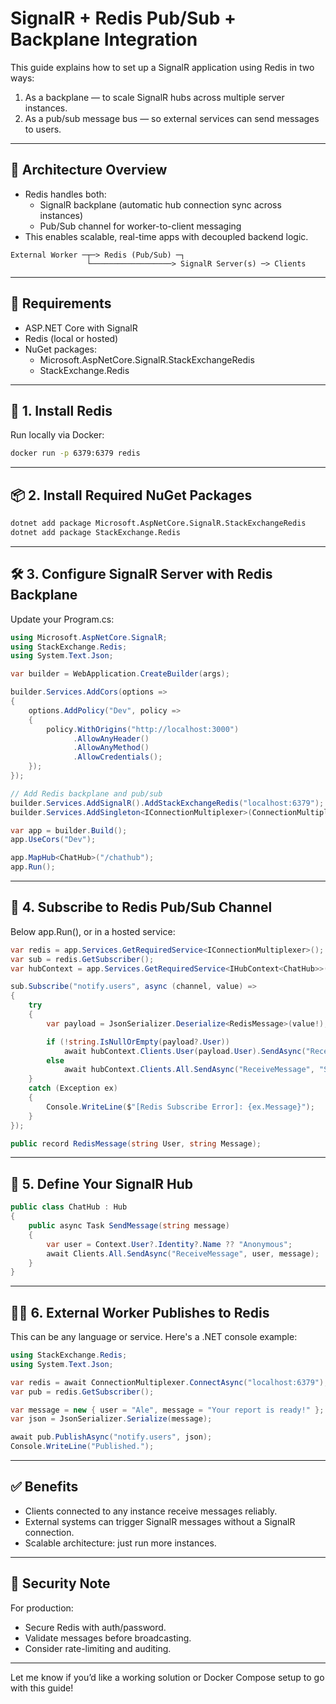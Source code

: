 # SignalR + Redis Pub/Sub + Backplane Integration

This guide explains how to set up a SignalR application using Redis in two ways:

1. As a backplane — to scale SignalR hubs across multiple server instances.
2. As a pub/sub message bus — so external services can send messages to users.

---

## 🧠 Architecture Overview

- Redis handles both:
  - SignalR backplane (automatic hub connection sync across instances)
  - Pub/Sub channel for worker-to-client messaging
- This enables scalable, real-time apps with decoupled backend logic.

```
External Worker ─┬─> Redis (Pub/Sub) ─┐
                 └──────────────────> SignalR Server(s) ─> Clients
```

---

## 🧰 Requirements

- ASP.NET Core with SignalR
- Redis (local or hosted)
- NuGet packages:
  - Microsoft.AspNetCore.SignalR.StackExchangeRedis
  - StackExchange.Redis

---

## 🔧 1. Install Redis

Run locally via Docker:

```bash
docker run -p 6379:6379 redis
```

---

## 📦 2. Install Required NuGet Packages

```bash
dotnet add package Microsoft.AspNetCore.SignalR.StackExchangeRedis
dotnet add package StackExchange.Redis
```

---

## 🛠 3. Configure SignalR Server with Redis Backplane

Update your Program.cs:

```csharp
using Microsoft.AspNetCore.SignalR;
using StackExchange.Redis;
using System.Text.Json;

var builder = WebApplication.CreateBuilder(args);

builder.Services.AddCors(options =>
{
    options.AddPolicy("Dev", policy =>
    {
        policy.WithOrigins("http://localhost:3000")
              .AllowAnyHeader()
              .AllowAnyMethod()
              .AllowCredentials();
    });
});

// Add Redis backplane and pub/sub
builder.Services.AddSignalR().AddStackExchangeRedis("localhost:6379");
builder.Services.AddSingleton<IConnectionMultiplexer>(ConnectionMultiplexer.Connect("localhost:6379"));

var app = builder.Build();
app.UseCors("Dev");

app.MapHub<ChatHub>("/chathub");
app.Run();
```

---

## 🔁 4. Subscribe to Redis Pub/Sub Channel

Below app.Run(), or in a hosted service:

```csharp
var redis = app.Services.GetRequiredService<IConnectionMultiplexer>();
var sub = redis.GetSubscriber();
var hubContext = app.Services.GetRequiredService<IHubContext<ChatHub>>();

sub.Subscribe("notify.users", async (channel, value) =>
{
    try
    {
        var payload = JsonSerializer.Deserialize<RedisMessage>(value!);

        if (!string.IsNullOrEmpty(payload?.User))
            await hubContext.Clients.User(payload.User).SendAsync("ReceiveMessage", "System", payload.Message);
        else
            await hubContext.Clients.All.SendAsync("ReceiveMessage", "System", payload?.Message ?? "Unknown");
    }
    catch (Exception ex)
    {
        Console.WriteLine($"[Redis Subscribe Error]: {ex.Message}");
    }
});

public record RedisMessage(string User, string Message);
```

---

## 💬 5. Define Your SignalR Hub

```csharp
public class ChatHub : Hub
{
    public async Task SendMessage(string message)
    {
        var user = Context.User?.Identity?.Name ?? "Anonymous";
        await Clients.All.SendAsync("ReceiveMessage", user, message);
    }
}
```

---

## 🧑‍💻 6. External Worker Publishes to Redis

This can be any language or service. Here's a .NET console example:

```csharp
using StackExchange.Redis;
using System.Text.Json;

var redis = await ConnectionMultiplexer.ConnectAsync("localhost:6379");
var pub = redis.GetSubscriber();

var message = new { user = "Ale", message = "Your report is ready!" };
var json = JsonSerializer.Serialize(message);

await pub.PublishAsync("notify.users", json);
Console.WriteLine("Published.");
```

---

## ✅ Benefits

- Clients connected to any instance receive messages reliably.
- External systems can trigger SignalR messages without a SignalR connection.
- Scalable architecture: just run more instances.

---

## 🔐 Security Note

For production:
- Secure Redis with auth/password.
- Validate messages before broadcasting.
- Consider rate-limiting and auditing.

---

Let me know if you’d like a working solution or Docker Compose setup to go with this guide!
